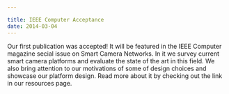 ```yaml
---

title: IEEE Computer Acceptance
date: 2014-03-04
---
```

<div style="text-align:center;">
	<img id="ComputerCover"></img>
</div>	
<div>
Our first publication was accepted! It will be featured in the IEEE Computer magazine secial issue on Smart Camera Networks. In it we survey current smart camera platforms and evaluate the state of the art in this field. We also bring attention to our motivations of some of design choices and showcase our platform design. Read more about it by checking out the link in our resources page.
</div>

